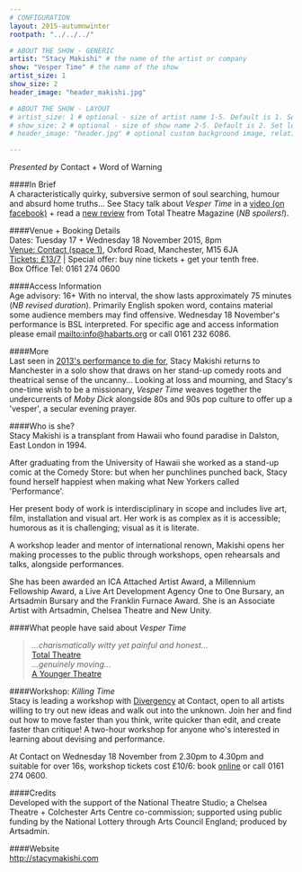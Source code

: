 ```yaml
---
# CONFIGURATION
layout: 2015-autumnwinter
rootpath: "../../../"

# ABOUT THE SHOW - GENERIC
artist: "Stacy Makishi" # the name of the artist or company
show: "Vesper Time" # the name of the show
artist_size: 1
show_size: 2
header_image: "header_makishi.jpg"    

# ABOUT THE SHOW - LAYOUT
# artist_size: 1 # optional - size of artist name 1-5. Default is 1. Set longer names to lower values
# show_size: 2 # optional - size of show name 2-5. Default is 2. Set longer names to lower values
# header_image: "header.jpg" # optional custom background image, relative to current page

---
```

*Presented by* Contact + Word of Warning         
       
####In Brief      
A characteristically quirky, subversive sermon of soul searching, humour and absurd home truths… See Stacy talk about *Vesper Time* in a <a href="http://www.facebook.com/contactmcr/videos/10153737909778928" target="_blank">video (on facebook)</a> + read a <a href="http://totaltheatre.org.uk/stacy-makishi-vesper-time" target="_blank">new review</a> from Total Theatre Magazine (*NB spoilers!*).                
       
####Venue + Booking Details    
Dates: Tuesday 17 + Wednesday 18 November 2015, 8pm         
[Venue: Contact (space 1)](http://contactmcr.com/visit/getting-here), Oxford Road, Manchester, M15 6JA        
[Tickets: £13/7](http://contactmcr.com/whats-on/40896-stacy-makishi-vesper-time/booking) | Special offer: buy nine tickets + get your tenth free.    
Box Office Tel: 0161 274 0600         
        
####Access Information        
Age advisory: 16+ With no interval, the show lasts approximately 75 minutes (*NB revised duration*). Primarily English spoken word, contains material some audience members may find offensive. Wednesday 18 November's performance is BSL interpreted. For specific age and access information please email <mailto:info@habarts.org> or call 0161 232 6086.     
             
####More      
Last seen in [2013's performance to die for](/archive/2013-autumnwinter/makishi), Stacy Makishi returns to Manchester in a solo show that draws on her stand-up comedy roots and theatrical sense of the uncanny… Looking at loss and mourning, and Stacy's one-time wish to be a missionary, *Vesper Time* weaves together the undercurrents of *Moby Dick* alongside 80s and 90s pop culture to offer up a 'vesper', a secular evening prayer.             
       
####Who is she?     
Stacy Makishi is a transplant from Hawaii who found paradise in Dalston, East London in 1994.            
       
After graduating from the University of Hawaii she worked as a stand-up comic at the Comedy Store: but when her punchlines punched back, Stacy found herself happiest when making what New Yorkers called 'Performance'.            
       
Her present body of work is interdisciplinary in scope and includes live art, film, installation and visual art. Her work is as complex as it is accessible; humorous as it is challenging; visual as it is literate.          
       
A workshop leader and mentor of international renown, Makishi opens her making processes to the public through workshops, open rehearsals and talks, alongside performances.             
       
She has been awarded an ICA Attached Artist Award, a Millennium Fellowship Award, a Live Art Development Agency One to One Bursary, an Artsadmin Bursary and the Franklin Furnace Award. She is an Associate Artist with Artsadmin, Chelsea Theatre and New Unity.           
       
####What people have said about *Vesper Time*        
>*…charismatically witty yet painful and honest…*<br>[Total Theatre](http://totaltheatre.org.uk/vespertime)       
>*…genuinely moving…*<br>[A Younger Theatre](http://www.ayoungertheatre.com/review-vespertime-chelsea-theatre-stacey-makishi)        
       
####Workshop: *Killing Time*        
Stacy is leading a workshop with [Divergency](/hab/divergencymcr) at Contact, open to all artists willing to try out new ideas and walk out into the unknown. Join her and find out how to move faster than you think, write quicker than edit, and create faster than critique! A two-hour workshop for anyone who's interested in learning about devising and performance.
        
At Contact on Wednesday 18 November from 2.30pm to 4.30pm and suitable for over 16s, workshop tickets cost £10/6: book [online](http://contactmcr.com/whats-on/40697-stacy-makishi-workshop-killing-time) or call 0161 274 0600.           
        
####Credits          
Developed with the support of the National Theatre Studio; a Chelsea Theatre + Colchester Arts Centre co-commission; supported using public funding by the National Lottery through Arts Council England; produced by Artsadmin.
       
####Website          
<http://stacymakishi.com>
